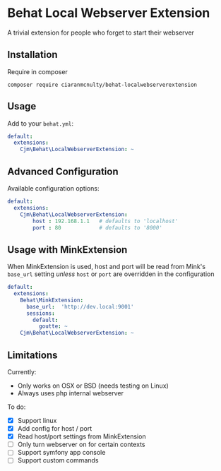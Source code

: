 Behat Local Webserver Extension
===============================

A trivial extension for people who forget to start their webserver

Installation
------------

Require in composer

```
composer require ciaranmcnulty/behat-localwebserverextension
```

Usage
-----

Add to your `behat.yml`:

```yml
default:
  extensions:
    Cjm\Behat\LocalWebserverExtension: ~
```

Advanced Configuration
----------------------

Available configuration options:

```yml
default:
  extensions:
    Cjm\Behat\LocalWebserverExtension:
        host : 192.168.1.1   # defaults to 'localhost'
        port : 80            # defaults to '8000'
```

Usage with MinkExtension
------------------------

When MinkExtension is used, host and port will be read from Mink's `base_url` setting *unless* `host` or `port` are
overridden in the configuration

```yml
default:
  extensions:
    Behat\MinkExtension:
      base_url:  'http://dev.local:9001'
      sessions:
        default:
          goutte: ~
    Cjm\Behat\LocalWebserverExtension: ~
```

Limitations
-----------

Currently:

 * Only works on OSX or BSD (needs testing on Linux)
 * Always uses php internal webserver

To do:

 - [x] Support linux
 - [x] Add config for host / port
 - [x] Read host/port settings from MinkExtension
 - [ ] Only turn webserver on for certain contexts
 - [ ] Support symfony app console
 - [ ] Support custom commands
